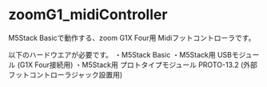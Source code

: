 # zoomG1_midiController
M5Stack Basicで動作する、zoom G1X Four用 Midiフットコントローラです。

以下のハードウエアが必要です。
・M5Stack Basic
・M5Stack用 USBモジュール (G1X Four接続用)
・M5Stack用 プロトタイプモジュール PROTO-13.2 (外部フットコントローラジャック設置用)
